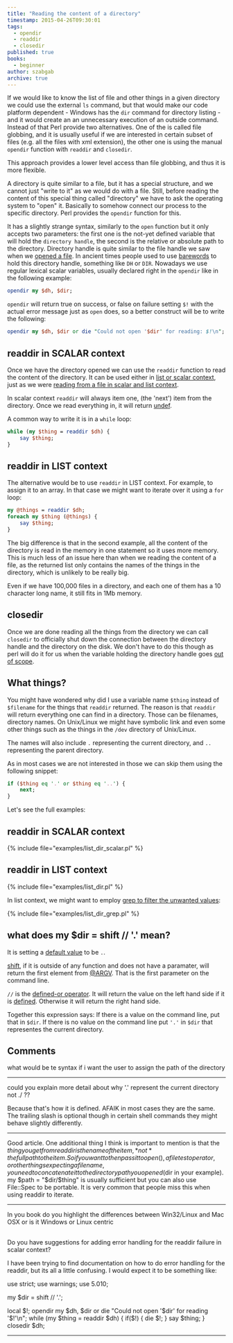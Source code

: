 ```yaml
---
title: "Reading the content of a directory"
timestamp: 2015-04-26T09:30:01
tags:
  - opendir
  - readdir
  - closedir
published: true
books:
  - beginner
author: szabgab
archive: true
---
```



If we would like to know the list of file and other things in a given directory we could use the external `ls`
command, but that would make our code platform dependent - Windows has the `dir` command for directory listing -
and it would create an an unnecessary execution of an outside command. Instead of that Perl provide two alternatives.
One of the is called file globbing, and it is usually useful if we are interested in certain subset of files (e.g. all
the files with xml extension), the other one is using the manual `opendir` function with `readdir` and `closedir`.


This approach provides a lower level access than file globbing, and thus it is more flexible.

A directory is quite similar to a file, but it has a special structure, and we cannot just "write to it" as we would
do with a file. Still, before reading the content of this special thing called "directory" we have to ask the
operating system to "open" it. Basically to somehow connect our process to the specific directory.
Perl provides the `opendir` function for this.

It has a slightly strange syntax, similarly to the `open` function but it only accepts two parameters:
the first one is the not-yet defined variable that will hold the `directory handle`, the second is the
relative or absolute path to the directory. Directory handle is quite similar to the file handle we saw
when we [opened a file](/open-and-read-from-files).  In ancient times people used to use
[barewords](/barewords-in-perl) to hold this directory handle, something like `DH` or `DIR`.
Nowadays we use regular lexical scalar variables, usually declared right in the `opendir` like in the following example:

```perl
opendir my $dh, $dir;
```

`opendir` will return true on success, or false on failure setting `$!` with the actual error message
just as `open` does, so a better construct will be to write the following:

```perl
opendir my $dh, $dir or die "Could not open '$dir' for reading: $!\n";
```

## readdir in SCALAR context

Once we have the directory opened we can use the `readdir` function to read the content of
the directory. It can be used either in [list or scalar context](/scalar-and-list-context-in-perl),
just as we were [reading from a file in scalar and list context](/reading-from-a-file-in-scalar-and-list-context).

In scalar context `readdir` will always item one, (the 'next') item from the directory. Once we read everything in,
it will return [undef](/undef-and-defined-in-perl).

A common way to write it is in a `while` loop:

```perl
while (my $thing = readdir $dh) {
    say $thing;
}
```

## readdir in LIST context

The alternative would be to use `readdir` in LIST context. For example, to assign it to an array. In that
case we might want to iterate over it using a `for` loop:

```perl
my @things = readdir $dh;
foreach my $thing (@things) {
    say $thing;
}
```

The big difference is that in the second example, all the content of the directory is read in the memory in one
statement so it uses more memory. This is much less of an issue here than when we reading the content of a file,
as the returned list only contains the names of the things in the directory, which is unlikely to be really big.

Even if we have 100,000 files in a directory, and each one of them has a 10 character long name, it still fits in
1Mb memory.

## closedir

Once we are done reading all the things from the directory we can call `closedir` to officially shut
down the connection between the directory handle and the directory on the disk. We don't have to do this though
as perl will do it for us when the variable holding the directory handle goes [out of scope](/scope-of-variables-in-perl).

## What things?

You might have wondered why did I use a variable name `$thing` instead of `$filename` for the things that `readdir`
returned. The reason is that `readdir` will return everything one can find in a directory.
Those can be filenames, directory names. On Unix/Linux we might have symbolic link and even some other things such as
the things in the `/dev` directory of Unix/Linux. 

The names will also include `.` representing the current directory, and `..` representing the parent directory.

As in most cases we are not interested in those we can skip them using the following snippet:

```perl
if ($thing eq '.' or $thing eq '..') {
    next;
}
```

Let's see the full examples:

## readdir in SCALAR context

{% include file="examples/list_dir_scalar.pl" %}

## readdir in LIST context

{% include file="examples/list_dir.pl" %}

In list context, we might want to employ [grep to filter the unwanted values](/filtering-values-with-perl-grep):

{% include file="examples/list_dir_grep.pl" %}

## what does my $dir = shift // '.' mean?

It is setting a [default value](/how-to-set-default-values-in-perl) to be `.`.

[shift](/shift), if it is outside of any function and does not have a paramater, will return the first element from [@ARGV](/argv-in-perl).
That is the first parameter on the command line.

`//` is the [defined-or operator](/what-is-new-in-perl-5.10--say-defined-or-state). It will return
the value on the left hand side if it is [defined](/undef-and-defined-in-perl). Otherwise it will return the right hand side.

Together this expression says: If there is a value on the command line, put that in `$dir`. If there is no value on the command line
put `'.'` in `$dir` that representes the current directory.


## Comments

what would be te syntax if i want the user to assign the path of the directory

<hr>

could you explain more detail about why '.' represent the current directory not ./ ??

Because that's how it is defined.
AFAIK in most cases they are the same. The trailing slash is optional though in certain shell commands they might behave slightly differently.

<hr>

Good article. One additional thing I think is important to mention is that the $thing you get from readdir is the name of the item, *not* the full path to the item. So if you want to then pass it to open(), a file test operator, or other things expecting a filename, you need to concatenate it to the directory path you opened ($dir in your example). my $path = "$dir/$thing" is usually sufficient but you can also use File::Spec to be portable. It is very common that people miss this when using readdir to iterate.

<hr>

In you book do you highlight the differences between Win32/Linux and Mac OSX or is it Windows or Linux centric

## 

Do you have suggestions for adding error handling for the readdir failure in scalar context?

I have been trying to find documentation on how to do error handling for the readdir, but its all a little confusing. I would expect it to be something like:

use strict;
use warnings;
use 5.010;

my $dir = shift // '.';

local $!;
opendir my $dh, $dir or die "Could not open '$dir' for reading '$!'\n";
while (my $thing = readdir $dh) {
if($!) {
die $!;
}
say $thing;
}
closedir $dh;


<hr>


